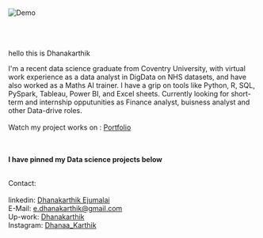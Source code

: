 <br>

![Demo](https://user-images.githubusercontent.com/74038190/225813708-98b745f2-7d22-48cf-9150-083f1b00d6c9.gif)
 
<br><br><br>
hello this is Dhanakarthik

I'm a recent data science graduate from Coventry University, with virtual work experience as a data analyst in DigData on NHS datasets, and have also worked as a Maths AI trainer. I have a grip on tools like Python, R, SQL, PySpark, Tableau, Power BI, and Excel sheets. Currently looking for short-term and internship opputunities as Finance analyst, buisness analyst and other Data-drive roles.
<br><br>
Watch my project works on : <a href="https://analytical-showcase-site-99.lovable.app/" >Portfolio</a>

<br><br>
**I have pinned my Data science projects below**
<br><br>

Contact: 
<br> <br>
linkedin: <a href="https://www.linkedin.com/in/dhanakarthik-ejumalai/"> Dhanakarthik Ejumalai</a> <br>
E-Mail: e.dhanakarthik@gmail.com <br>
Up-work: <a href="https://www.upwork.com/freelancers/~01b3384c5d726c3a8c"> Dhanakarthik </a> <br>
Instagram: <a href="https://www.instagram.com/dhanaa_karthik/">Dhanaa_Karthik</a>

